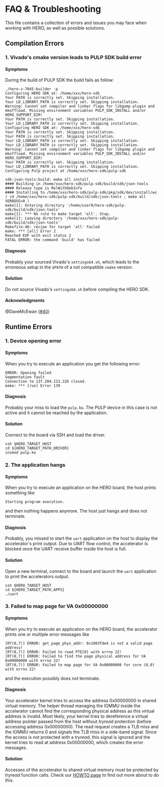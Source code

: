 # FAQ & Troubleshooting

This file contains a collection of errors and issues you may face when working with HERO, as well as possible solutions.

## Compilation Errors

### 1. Vivado's cmake version leads to PULP SDK build error

#### Symptoms
During the build of PULP SDK the build fails as follow:
```
./hero-z-7045-builder -p
Configuring HERO SDK at: /home/xxx/hero-sdk
Your PATH is correctly set. Skipping installation.
Your LD_LIBRARY_PATH is correctly set. Skipping installation.
Warning: Cannot set compiler and linker flags for libgomp plugin and mkoffload. Missing environment variables PULP_SDK_INSTALL and/or HERO_SUPPORT_DIR!
Your PATH is correctly set. Skipping installation.
Your LD_LIBRARY_PATH is correctly set. Skipping installation.
Configuring HERO SDK at: /home/xxx/hero-sdk
Your PATH is correctly set. Skipping installation.
Your PATH is correctly set. Skipping installation.
Your LD_LIBRARY_PATH is correctly set. Skipping installation.
Your LD_LIBRARY_PATH is correctly set. Skipping installation.
Warning: Cannot set compiler and linker flags for libgomp plugin and mkoffload. Missing environment variables PULP_SDK_INSTALL and/or HERO_SUPPORT_DIR!
Your PATH is correctly set. Skipping installation.
Your LD_LIBRARY_PATH is correctly set. Skipping installation.
Configuring Pulp project at /home/xxx/hero-sdk/pulp-sdk

sdk:json-tools:build: make all install
#### Building in /home/xxx/hero-sdk/pulp-sdk/build/sdk/json-tools
#### Release type is RelWithDebInfo
#### Installing to /home/xxx/hero-sdk/pulp-sdk/pkg/sdk/dev/install/ws
( cd /home/xxx/hero-sdk/pulp-sdk/build/sdk/json-tools ; make all  VERBOSE=0 )
make[1]: Entering directory '/home/user0/hero-sdk/pulp-sdk/build/sdk/json-tools'
make[1]: *** No rule to make target 'all'. Stop.
make[1]: Leaving directory '/home/xxx/hero-sdk/pulp-sdk/build/sdk/json-tools'
Makefile:46: recipe for target 'all' failed
make: *** [all] Error 2
Reached EOF with exit status 2
FATAL ERROR: the command 'build' has failed
```
#### Diagnosis
Probably your sourced Vivado's `settings64.sh`, which leads to the erroneous setup in the `$PATH` of a not compatible `cmake` version.

#### Solution
Do not source Vivado's `settings64.sh` before compiling the HERO SDK.

#### Acknowledgments
@DaveMcEwan ([#40](https://github.com/pulp-platform/hero-sdk/issues/40))


## Runtime Errors

### 1. Device opening error

#### Symptoms
When you try to execute an application you get the following error:
```
ERROR: Opening failed
Segmentation fault
Connection to 137.204.213.226 closed.
make: *** [run] Error 139
```

#### Diagnosis
Probably your miss to load the `pulp.ko`. The PULP device in this case is not active and it cannot be reached by the application.

#### Solution
Connect to the board via SSH and load the driver.
```
ssh $HERO_TARGET_HOST
cd ${HERO_TARGET_PATH_DRIVER}
insmod pulp.ko
```

### 2. The application hangs

#### Symptoms
When you try to execute an application on the HERO board, the host prints something like
```
Starting program execution.
```
and then nothing happens anymore. The host just hangs and does not terminate.

#### Diagnosis
Probably, you missed to start the `uart` application on the host to display the accelerator's print output.
Due to UART flow control, the accelerator is blocked once the UART receive buffer inside the host is full.

#### Solution
Open a new terminal, connect to the board and launch the `uart` application to print the accelerators output.
```
ssh $HERO_TARGET_HOST
cd ${HERO_TARGET_PATH_APPS}
./uart
```

### 3. Failed to map page for VA 0x00000000

#### Symptoms
When you try to execute an application on the HERO board, the accelerator prints one or multiple error messages like
```
[RT(0,7)] ERROR: get_page_phys_addr: 0x1003fde4 is not a valid page address!
[RT(0,7)] ERROR: Failed to read PTE[0] with errno 22!
[RT(0,7)] ERROR: Failed to find the page physical address for VA 0x00000000 with errno 22!
[RT(0,7)] ERROR: Failed to map page for VA 0x00000000 for core (0,0) with errno 22!
```
and the execution possibly does not terminate.

#### Diagnosis
Your accelerator kernel tries to access the address 0x00000000 in shared virtual memory.
The helper thread managing the IOMMU inside the accelerator cannot find the corresponding physical address as this virtual address is invalid.
Most likely, your kernel tries to dereference a virtual address pointer passed from the host without _tryread_ protection (before accessing address 0x00000000).
The read request creates a TLB miss and the IOMMU returns 0 and signals the TLB miss in a side-band signal.
Since the access is not protected with a _tryread_, this signal is ignored and the kernel tries to read at address 0x00000000, which creates the error messages.

#### Solution
Accesses of the accelerator to shared virtual memory must be protected by _tryread_ function calls.
Check our [HOWTO page](https://pulp-platform.org/hero/doc/software/programming/svm/) to find out more about to do this.

